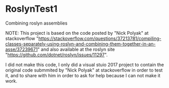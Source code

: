 # RoslynTest1
Combining roslyn assemblies

NOTE: This project is based on the code posted by "Nick Polyak" at stackoverflow "https://stackoverflow.com/questions/37213781/compiling-classes-separately-using-roslyn-and-combining-them-together-in-an-asse/37239671" and also available at the roslyn site "https://github.com/dotnet/roslyn/issues/11297".

I did not make this code, I only did a visual stuio 2017 project to contain the original code submmited by "Nick Polyak" at stackoverflow in order to test it, and to share with him in order to ask for help because I can not make it work.
